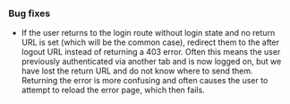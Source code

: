 ### Bug fixes

- If the user returns to the login route without login state and no return URL is set (which will be the common case), redirect them to the after logout URL instead of returning a 403 error. Often this means the user previously authenticated via another tab and is now logged on, but we have lost the return URL and do not know where to send them. Returning the error is more confusing and often causes the user to attempt to reload the error page, which then fails.